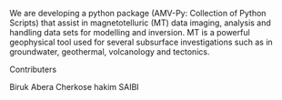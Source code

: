 We are developing a python package (AMV-Py: Collection of Python Scripts) that assist in magnetotelluric (MT) data imaging, analysis and handling data sets for modelling and inversion. MT is a powerful geophysical tool used for several subsurface investigations such as in groundwater, geothermal, volcanology and tectonics.

Contributers

Biruk Abera Cherkose
hakim SAIBI
